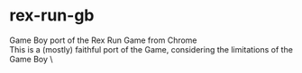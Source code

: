 # rex-run-gb
Game Boy port of the Rex Run Game from Chrome \
This is a (mostly) faithful port of the Game, considering the limitations of the Game Boy \
